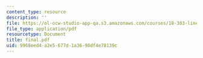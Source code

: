 ```yaml
---
content_type: resource
description: ''
file: https://ol-ocw-studio-app-qa.s3.amazonaws.com/courses/18-303-linear-partial-differential-equations-fall-2006/9968eed4a2e5677d1a3698df4e78139c_final.pdf
file_type: application/pdf
resourcetype: Document
title: final.pdf
uid: 9968eed4-a2e5-677d-1a36-98df4e78139c
---
```

